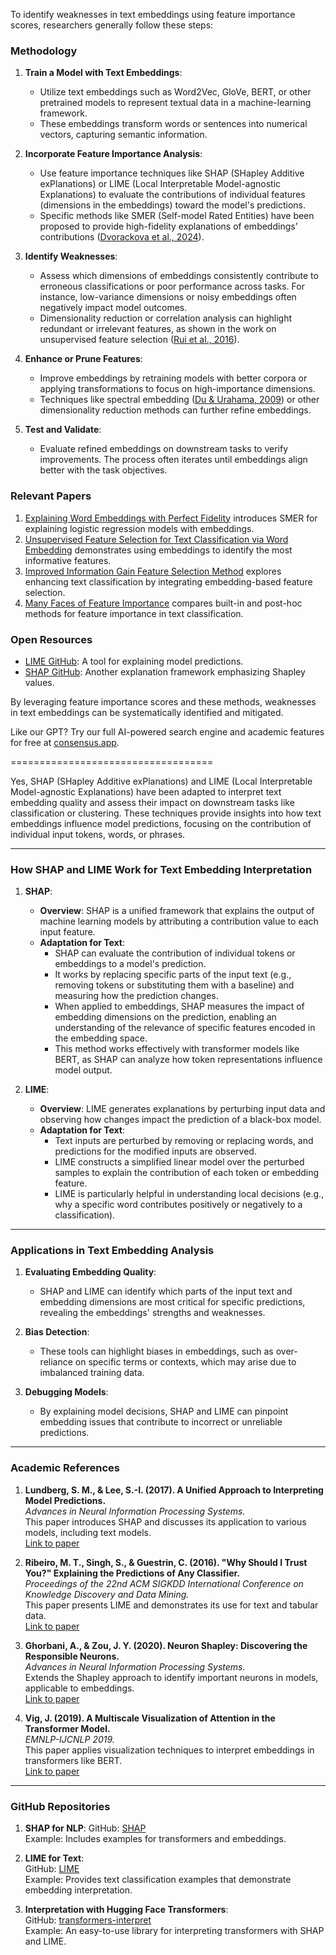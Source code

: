To identify weaknesses in text embeddings using feature importance scores, researchers generally follow these steps:

### Methodology

1. **Train a Model with Text Embeddings**:
   
   - Utilize text embeddings such as Word2Vec, GloVe, BERT, or other pretrained models to represent textual data in a machine-learning framework.
   - These embeddings transform words or sentences into numerical vectors, capturing semantic information.

2. **Incorporate Feature Importance Analysis**:
   
   - Use feature importance techniques like SHAP (SHapley Additive exPlanations) or LIME (Local Interpretable Model-agnostic Explanations) to evaluate the contributions of individual features (dimensions in the embeddings) toward the model's predictions.
   - Specific methods like SMER (Self-model Rated Entities) have been proposed to provide high-fidelity explanations of embeddings’ contributions ([Dvorackova et al., 2024](https://consensus.app/papers/explaining-word-embeddings-with-perfect-fidelity-case-dvorackova-joachimiak/eb8cec335b1654a098b212ff14aced88/?utm_source=chatgpt)).

3. **Identify Weaknesses**:
   
   - Assess which dimensions of embeddings consistently contribute to erroneous classifications or poor performance across tasks. For instance, low-variance dimensions or noisy embeddings often negatively impact model outcomes.
   - Dimensionality reduction or correlation analysis can highlight redundant or irrelevant features, as shown in the work on unsupervised feature selection ([Rui et al., 2016](https://consensus.app/papers/unsupervised-feature-selection-for-text-classification-rui-liu/d0f7d42025e656c88c125b7d195ff31d/?utm_source=chatgpt)).

4. **Enhance or Prune Features**:
   
   - Improve embeddings by retraining models with better corpora or applying transformations to focus on high-importance dimensions.
   - Techniques like spectral embedding ([Du & Urahama, 2009](https://consensus.app/papers/enhanced-spectral-embedding-with-semisupervised-feature-du-urahama/a0dfee678805550e985bd298cbc8bc66/?utm_source=chatgpt)) or other dimensionality reduction methods can further refine embeddings.

5. **Test and Validate**:
   
   - Evaluate refined embeddings on downstream tasks to verify improvements. The process often iterates until embeddings align better with the task objectives.

### Relevant Papers

1. [Explaining Word Embeddings with Perfect Fidelity](https://consensus.app/papers/explaining-word-embeddings-with-perfect-fidelity-case-dvorackova-joachimiak/eb8cec335b1654a098b212ff14aced88/?utm_source=chatgpt) introduces SMER for explaining logistic regression models with embeddings.
2. [Unsupervised Feature Selection for Text Classification via Word Embedding](https://consensus.app/papers/unsupervised-feature-selection-for-text-classification-rui-liu/d0f7d42025e656c88c125b7d195ff31d/?utm_source=chatgpt) demonstrates using embeddings to identify the most informative features.
3. [Improved Information Gain Feature Selection Method](https://consensus.app/papers/improved-information-gain-feature-selection-method-for-zhu-wang/0e99ccfa79515cffb21e4c40ce5c8b66/?utm_source=chatgpt) explores enhancing text classification by integrating embedding-based feature selection.
4. [Many Faces of Feature Importance](https://consensus.app/papers/many-faces-of-feature-importance-comparing-builtin-and-lai-cai/33b821c5dbe9566da766469afa34d8e6/?utm_source=chatgpt) compares built-in and post-hoc methods for feature importance in text classification.

### Open Resources

- [LIME GitHub](https://github.com/marcotcr/lime): A tool for explaining model predictions.
- [SHAP GitHub](https://github.com/slundberg/shap): Another explanation framework emphasizing Shapley values.

By leveraging feature importance scores and these methods, weaknesses in text embeddings can be systematically identified and mitigated.

Like our GPT? Try our full AI-powered search engine and academic features for free at [consensus.app](https://consensus.app/?utm_source=chatgpt).

===================================

Yes, SHAP (SHapley Additive exPlanations) and LIME (Local Interpretable Model-agnostic Explanations) have been adapted to interpret text embedding quality and assess their impact on downstream tasks like classification or clustering. These techniques provide insights into how text embeddings influence model predictions, focusing on the contribution of individual input tokens, words, or phrases.

---

### **How SHAP and LIME Work for Text Embedding Interpretation**

1. **SHAP**:
   
   - **Overview**: SHAP is a unified framework that explains the output of machine learning models by attributing a contribution value to each input feature.
   - **Adaptation for Text**:
     - SHAP can evaluate the contribution of individual tokens or embeddings to a model's prediction.
     - It works by replacing specific parts of the input text (e.g., removing tokens or substituting them with a baseline) and measuring how the prediction changes.
     - When applied to embeddings, SHAP measures the impact of embedding dimensions on the prediction, enabling an understanding of the relevance of specific features encoded in the embedding space.
     - This method works effectively with transformer models like BERT, as SHAP can analyze how token representations influence model output.

2. **LIME**:
   
   - **Overview**: LIME generates explanations by perturbing input data and observing how changes impact the prediction of a black-box model.
   - **Adaptation for Text**:
     - Text inputs are perturbed by removing or replacing words, and predictions for the modified inputs are observed.
     - LIME constructs a simplified linear model over the perturbed samples to explain the contribution of each token or embedding feature.
     - LIME is particularly helpful in understanding local decisions (e.g., why a specific word contributes positively or negatively to a classification).

---

### **Applications in Text Embedding Analysis**

1. **Evaluating Embedding Quality**:
   
   - SHAP and LIME can identify which parts of the input text and embedding dimensions are most critical for specific predictions, revealing the embeddings' strengths and weaknesses.

2. **Bias Detection**:
   
   - These tools can highlight biases in embeddings, such as over-reliance on specific terms or contexts, which may arise due to imbalanced training data.

3. **Debugging Models**:
   
   - By explaining model decisions, SHAP and LIME can pinpoint embedding issues that contribute to incorrect or unreliable predictions.

---

### **Academic References**

1. **Lundberg, S. M., & Lee, S.-I. (2017). A Unified Approach to Interpreting Model Predictions.**  
   *Advances in Neural Information Processing Systems.*  
   This paper introduces SHAP and discusses its application to various models, including text models.  
   [Link to paper](https://arxiv.org/abs/1705.07874)

2. **Ribeiro, M. T., Singh, S., & Guestrin, C. (2016). "Why Should I Trust You?" Explaining the Predictions of Any Classifier.**  
   *Proceedings of the 22nd ACM SIGKDD International Conference on Knowledge Discovery and Data Mining.*  
   This paper presents LIME and demonstrates its use for text and tabular data.  
   [Link to paper](https://arxiv.org/abs/1602.04938)

3. **Ghorbani, A., & Zou, J. Y. (2020). Neuron Shapley: Discovering the Responsible Neurons.**  
   *Advances in Neural Information Processing Systems.*  
   Extends the Shapley approach to identify important neurons in models, applicable to embeddings.  
   [Link to paper](https://arxiv.org/abs/2002.09815)

4. **Vig, J. (2019). A Multiscale Visualization of Attention in the Transformer Model.**  
   *EMNLP-IJCNLP 2019.*  
   This paper applies visualization techniques to interpret embeddings in transformers like BERT.  
   [Link to paper](https://arxiv.org/abs/1906.05714)

---

### **GitHub Repositories**

1. **SHAP for NLP**:
   GitHub: [SHAP](https://github.com/slundberg/shap)  
   Example: Includes examples for transformers and embeddings.

2. **LIME for Text**:  
   GitHub: [LIME](https://github.com/marcotcr/lime)  
   Example: Provides text classification examples that demonstrate embedding interpretation.

3. **Interpretation with Hugging Face Transformers**:  
   GitHub: [transformers-interpret](https://github.com/cdpierse/transformers-interpret)  
   Example: An easy-to-use library for interpreting transformers with SHAP and LIME.
